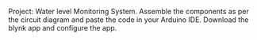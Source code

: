 Project: Water level Monitoring System. 
Assemble the components as per the circuit diagram and paste the code in your Arduino IDE. 
Download the blynk app and configure the app.
